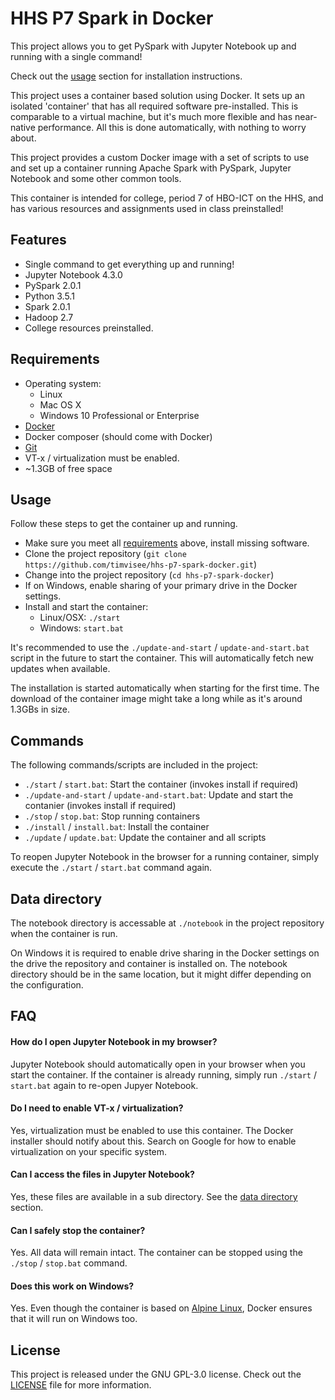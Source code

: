 # HHS P7 Spark in Docker
This project allows you to get PySpark with Jupyter Notebook up and running
with a single command!

Check out the [usage](#usage) section for installation instructions.

This project uses a container based solution using Docker. It sets up an
isolated 'container' that has all required software pre-installed. This
is comparable to a virtual machine, but it's much more flexible and has
near-native performance. All this is done automatically, with nothing to
worry about.

This project provides a custom Docker image with a set of scripts to use and
set up a container running Apache Spark with PySpark, Jupyter Notebook and some
other common tools.

This container is intended for college, period 7 of HBO-ICT on the HHS,
and has various resources and assignments used in class preinstalled!

## Features
* Single command to get everything up and running!
* Jupyter Notebook 4.3.0
* PySpark 2.0.1
* Python 3.5.1
* Spark 2.0.1
* Hadoop 2.7
* College resources preinstalled.

## Requirements
* Operating system:
    * Linux
    * Mac OS X
    * Windows 10 Professional or Enterprise
* [Docker](https://www.docker.com/)
* Docker composer (should come with Docker)
* [Git](https://git-scm.com/)
* VT-x / virtualization must be enabled.
* ~1.3GB of free space

## Usage
Follow these steps to get the container up and running.
* Make sure you meet all [requirements](#requirements) above,
  install missing software.
* Clone the project repository
  (`git clone https://github.com/timvisee/hhs-p7-spark-docker.git`)
* Change into the project repository
  (`cd hhs-p7-spark-docker`)
* If on Windows, enable sharing of your primary drive in the Docker settings.
* Install and start the container:
    * Linux/OSX: `./start`
    * Windows: `start.bat`

It's recommended to use the `./update-and-start` / `update-and-start.bat`
script in the future to start the container. This will automatically fetch
new updates when available.

The installation is started automatically when starting for the first time.
The download of the container image might take a long while as it's around
1.3GBs in size.

## Commands
The following commands/scripts are included in the project:
* `./start` / `start.bat`:
  Start the container (invokes install if required)
* `./update-and-start` / `update-and-start.bat`:
  Update and start the contanier (invokes install if required)
* `./stop` / `stop.bat`:
  Stop running containers
* `./install` / `install.bat`:
  Install the container
* `./update` / `update.bat`:
  Update the container and all scripts

To reopen Jupyter Notebook in the browser for a running container,
simply execute the `./start` / `start.bat` command again.

## Data directory
The notebook directory is accessable at `./notebook` in the project repository
when the container is run.

On Windows it is required to enable drive sharing in the Docker settings on the
drive the repository and container is installed on. The notebook directory
should be in the same location, but it might differ depending on the
configuration.

## FAQ
#### How do I open Jupyter Notebook in my browser?
Jupyter Notebook should automatically open in your browser when you start the
container.
If the container is already running, simply run `./start` / `start.bat` again
to re-open Jupyer Notebook.

#### Do I need to enable VT-x / virtualization?
Yes, virtualization must be enabled to use this container.
The Docker installer should notify about this.
Search on Google for how to enable virtualization on your specific system.

#### Can I access the files in Jupyter Notebook?
Yes, these files are available in a sub directory.
See the [data directory](#data-directory) section.

#### Can I safely stop the container?
Yes. All data will remain intact.
The container can be stopped using the `./stop` / `stop.bat` command.

#### Does this work on Windows?
Yes. Even though the container is based on
[Alpine Linux](https://alpinelinux.org/), Docker ensures that it will run on
Windows too.

## License
This project is released under the GNU GPL-3.0 license.
Check out the [LICENSE](LICENSE) file for more information.
